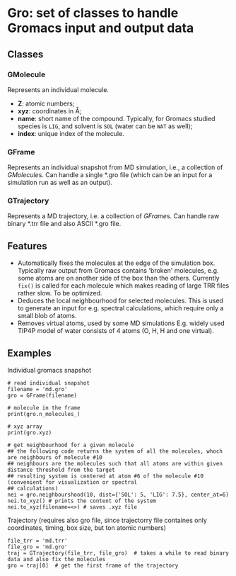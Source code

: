 # Gro: set of classes to handle Gromacs input and output data

## Classes

### GMolecule

Represents an individual molecule. 
- **Z**: atomic numbers;
- **xyz**: coordinates in Å;
- **name**: short name of the compound. Typically, for Gromacs studied species is `LIG`, and solvent is `SOL` (water can be `WAT` as well);
- **index**: unique index of the molecule.

### GFrame

Represents an individual snapshot from MD simulation, i.e., a collection of *GMolecule*s. Can handle a single \*.gro file (which can be an input for a simulation run as well as an output).

### GTrajectory

Represents a MD trajectory, i.e. a collection of *GFrame*s. Can handle raw binary \*.trr file and also ASCII \*.gro file.

## Features

- Automatically fixes the molecules at the edge of the simulation box. Typically raw output from Gromacs  contains 'broken' molecules, e.g. some atoms are on another side of the box than the others. Currently `fix()` is called for each molecule which makes reading of large TRR files rather slow. To be optimized.
- Deduces the local neighbourhood for selected molecules. This is used to generate an input for e.g. spectral calculations, which require only a small blob of atoms. 
- Removes virtual atoms, used by  some MD simulations E.g. widely used TIP4P model of water consists of 4 atoms (O, H, H and one virtual). 

## Examples

Individual gromacs snapshot

    # read individual snapshot
    filename = 'md.gro'
    gro = GFrame(filename)

    # molecule in the frame
    print(gro.n_molecules_)

    # xyz array
    print(gro.xyz)

    # get neighbourhood for a given molecule
    ## the following code returns the system of all the molecules, whoch are neighbours of molecule #10
    ## neighbours are the molecules such that all atoms are within given distance threshold from the target
    ## resulting system is centered at atom #6 of the molecule #10 (convenient for visualization or spectral
    ## calculations)
    nei = gro.neighbourshood(10, dist={'SOL': 5, 'LIG': 7.5}, center_at=6)
    nei.to_xyz() # prints the content of the system
    nei.to_xyz(filename=<>) # saves .xyz file

Trajectory (requires also gro file, since trajectorry file containes only coordinates, timing, box size, but ton atomic numbers)
    
    file_trr = 'md.trr'
    file_gro = 'md.gro'
    traj = GTrajectory(file_trr, file_gro)  # takes a while to read binary data and also fix the molecules
    gro = traj[0]  # get the first frame of the trajectory
